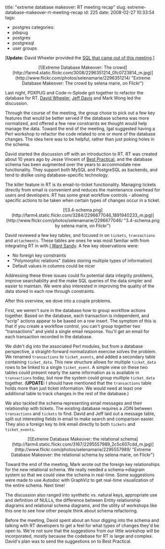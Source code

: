 title: "extreme database makeover: RT meeting recap"
slug: extreme-database-makeover-rt-meeting-recap
id: 225
date: 2008-02-27 10:33:54
tags: 
- postgres
categories: 
- pdxpug
- postgres
- postgresql
- user groups

[**Update:** David Wheeler provided the [SQL that came out of this meeting](http://pugs.postgresql.org/files/rt.txt).]

<center>[![Extreme Database Makeover: The crowd](http://farm4.static.flickr.com/3008/2296351214_0fc0723814_m.jpg)](http://www.flickr.com/photos/selenamarie/2296351214/ "Extreme Database Makeover: The crowd by selena marie, on Flickr")</center>

Last night, PDXPUG and Code-n-Splode got together to refactor the database for RT. [David Wheeler](http://www.justatheory.com/), [Jeff Davis](http://people.planetpostgresql.org/jdavis/) and Mark Wong led the discussion. 

Through the course of the meeting, the group chose to pick out a few key features that would be better served if the database schema was more normalized, and offered a few new constraints we thought would help manage the data. Toward the end of the meeting, Igal suggested having a Perl workshop to refactor the code related to one or more of the database changes. The idea here was to be helpful, rather than just poking holes in the schema.

David started the discussion off with an introduction to RT.  RT was created about 10 years ago by Jesse Vincent of [Best Practical](http://bestpractical.com), and the database schema has been augmented over the years to accommodate new functionality.  They support both MySQL and PostgreSQL as backends, and tend to dislike using database-specific technology. 

<!--more-->

The killer feature in RT is its email-to-ticket functionality. Managing tickets directly from email is convenient and reduces the maintenance overhead for users and developers. RT has some great workflow controls -  allowing specific actions to be taken when certain types of changes occur in a ticket. 

<center>[![3.4-schema.png](http://farm4.static.flickr.com/3284/2296677046_1891940233_m.jpg)](http://www.flickr.com/photos/selenamarie/2296677046/ "3.4-schema.png by selena marie, on Flickr")</center>

David reviewed a few key tables, and focused in on `tickets`, `transactions` and `attachments`.  These tables are ones he was most familiar with from integrating RT in with [I Want Sandy](http://iwantsandy.com).  A few key observations were: 

*   No foreign key constraints
*   "Polymorphic relations" (tables storing multiple types of information)
*   Default values in columns could be nicer

Addressing these three issues could fix potential data integrity problems, improve searchability and the make SQL queries of the data simpler and easier to maintain. We were also interested in improving the quality of the data stored in each row through constraints. 

After this overview, we dove into a couple problems.

First, we weren't sure in the database how to group workflow actions together.  Based on the database, each transaction is independent, and "scrip" actions appear to be based on a row insert.  The symptom of this is that if you create a workflow control, you can't group together two "transactions" and yield a single email response.  You'll get an email for each transaction recorded in the database. 

We didn't dig into the associated Perl modules, but from a database perspective, a straight-forward normalization exercise solves the problem. We renamed `transactions` to `ticket_events`, and added a secondary table containing `ticket_data`. This new structure allows for multiple `ticket_data` rows to be linked to a single `ticket_event`. A simple view on these two tables could present nearly the same information as is available in `transactions` today, but now the system could group multiple `ticket_data` together. (**UPDATE:** I should have mentioned that the `transactions` table holds more than just ticket information. We would need at least one additional table to track changes in the rest of the database.)

We also tackled the schema representing email messages and their relationship with tickets. The existing database requires a JOIN between `transactions` and `tickets` to find.  David and Jeff laid out a message table, split out interesting fields in email to make search and comparison easier.  They also a foreign key to link email directly to both `tickets` and `ticket_events`.

<center>[![Extreme Database Makeover: the relational schema](http://farm4.static.flickr.com/3167/2295557989_2c5c607cdd_m.jpg)](http://www.flickr.com/photos/selenamarie/2295557989/ "Extreme Database Makeover: the relational schema by selena marie, on Flickr")</center>

Toward the end of the meeting, Mark wrote out the foreign key relationships for the new relational schema.  We really needed a schema->diagram system so that we could view the schema in real-time. Some suggestions were made to use Autodoc with GraphViz to get real-time visualization of the entire schema. Next time!

The discussion also ranged into synthetic vs. natural keys, appropriate use and definition of NULLs, the difference between Entity relationship diagrams and relational schema diagrams, and the utility of workshops like this one to see how other people think about schema refactoring. 

Before the meeting, David spent about an hour digging into the schema and talking with RT developers to get a feel for what types of changes they'd be open to.   We're not sure that the suggestions from our little workshop will be incorporated, mostly because the codebase for RT is large and complex. David's plan was to send the suggestions on to Best Practical. 
